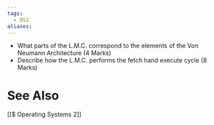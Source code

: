 ```yaml
---
tags:
  - OS2
aliases:
---
```

- What parts of the L.M.C. correspond to the elements of the Von Neumann Architecture (4 Marks)
- Describe how the L.M.C. performs the fetch hand execute cycle (8 Marks)



# See Also
[[$ Operating Systems 2]]